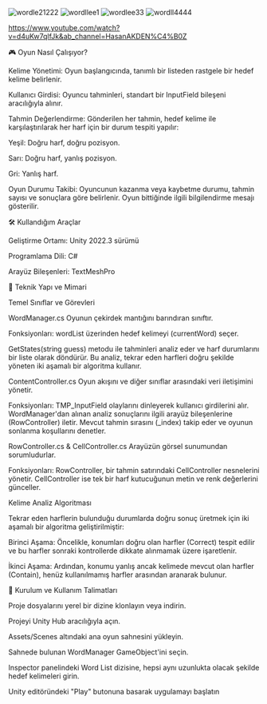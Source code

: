

![wordle21222](https://github.com/user-attachments/assets/9da76e21-72bf-4a46-baef-d1b59d11c65b)
![wordllee1](https://github.com/user-attachments/assets/1e6d5804-af11-4711-961d-71be63053267)
![wordlee33](https://github.com/user-attachments/assets/ed40ac20-ea25-402d-912e-e60a42904f90)
![wordll4444](https://github.com/user-attachments/assets/ae6bd5b2-45db-42d0-bac2-d874ffeba6fc)




https://www.youtube.com/watch?v=d4uKw7qlfJk&ab_channel=HasanAKDEN%C4%B0Z

🎮 Oyun Nasıl Çalışıyor?

Kelime Yönetimi: Oyun başlangıcında, tanımlı bir listeden rastgele bir hedef kelime belirlenir.

Kullanıcı Girdisi: Oyuncu tahminleri, standart bir InputField bileşeni aracılığıyla alınır.

Tahmin Değerlendirme: Gönderilen her tahmin, hedef kelime ile karşılaştırılarak her harf için bir durum tespiti yapılır:

Yeşil: Doğru harf, doğru pozisyon.

Sarı: Doğru harf, yanlış pozisyon.

Gri: Yanlış harf.

Oyun Durumu Takibi: Oyuncunun kazanma veya kaybetme durumu, tahmin sayısı ve sonuçlara göre belirlenir. Oyun bittiğinde ilgili bilgilendirme mesajı gösterilir.

🛠️ Kullandığım Araçlar

Geliştirme Ortamı: Unity 2022.3  sürümü

Programlama Dili: C#

Arayüz Bileşenleri: TextMeshPro

📂 Teknik Yapı ve Mimari

Temel Sınıflar ve Görevleri

WordManager.cs
Oyunun çekirdek mantığını barındıran sınıftır.

Fonksiyonları:
wordList üzerinden hedef kelimeyi (currentWord) seçer.

GetStates(string guess) metodu ile tahminleri analiz eder ve harf durumlarını bir liste olarak döndürür. Bu analiz, tekrar eden harfleri doğru şekilde yöneten iki aşamalı bir algoritma kullanır.

ContentController.cs
Oyun akışını ve diğer sınıflar arasındaki veri iletişimini yönetir.

Fonksiyonları:
TMP_InputField olaylarını dinleyerek kullanıcı girdilerini alır.
WordManager'dan alınan analiz sonuçlarını ilgili arayüz bileşenlerine (RowController) iletir.
Mevcut tahmin sırasını (_index) takip eder ve oyunun sonlanma koşullarını denetler.

RowController.cs & CellController.cs
Arayüzün görsel sunumundan sorumludurlar.

Fonksiyonları: RowController, bir tahmin satırındaki CellController nesnelerini yönetir. CellController ise tek bir harf kutucuğunun metin ve renk değerlerini günceller.

Kelime Analiz Algoritması

Tekrar eden harflerin bulunduğu durumlarda doğru sonuç üretmek için iki aşamalı bir algoritma geliştirilmiştir:

Birinci Aşama: Öncelikle, konumları doğru olan harfler (Correct) tespit edilir ve bu harfler sonraki kontrollerde dikkate alınmamak üzere işaretlenir.

İkinci Aşama: Ardından, konumu yanlış ancak kelimede mevcut olan harfler (Contain), henüz kullanılmamış harfler arasından aranarak bulunur.

🚀 Kurulum ve Kullanım Talimatları

Proje dosyalarını yerel bir dizine klonlayın veya indirin.

Projeyi Unity Hub aracılığıyla açın.

Assets/Scenes altındaki ana oyun sahnesini yükleyin.

Sahnede bulunan WordManager GameObject'ini seçin.

Inspector panelindeki Word List dizisine, hepsi aynı uzunlukta olacak şekilde hedef kelimeleri girin.

Unity editöründeki "Play" butonuna basarak uygulamayı başlatın
